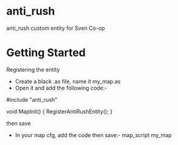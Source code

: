 # anti_rush
anti_rush custom entity for Sven Co-op

# Getting Started

Registering the entity
- Create a black .as file, name it my_map.as
- Open it and add the following code:-

#include "anti_rush"

void MapInit()
{
   RegisterAntiRushEntity();
}

then save
- In your map cfg, add the code then save:-
map_script my_map
